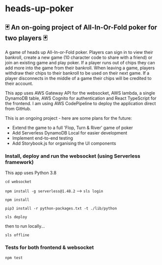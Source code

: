 # heads-up-poker

## 🃏 An on-going project of All-In-Or-Fold poker for two players 🃏

A game of heads up All-In-or-Fold poker. Players can sign in to view their bankroll, create a new game (10 character code to share with a friend) or join an existing game and play poker. If a player runs out of chips they can add more into the game from their bankroll. When leaving a game, players withdraw their chips to their bankroll to be used on their next game. If a player disconnects in the middle of a game their chips will be credited to their account.

This app uses AWS Gateway API for the websocket, AWS lambda, a single DynamoDB table, AWS Cognito for authentication and React TypeScript for the frontend. I am using AWS CodePipeline to deploy the application direct from GitHub.

This is an ongoing project - here are some plans for the future:

- Extend the game to a full 'Flop, Turn & River' game of poker
- Add Serverless DynamoDB Local for easier development
- Implement end-to-end testing
- Add Storybook.js for organising the UI components

### Install, deploy and run the websocket (using Serverless framework)

This app uses Python 3.8

`cd websocket`

`npm install -g serverless@1.48.2` --> `sls login`

`npm install`

`pip3 install -r python-packages.txt -t ./lib/python`

`sls deploy`

then to run locally...

`sls offline`

### Tests for both frontend & websocket 
`npm test`

